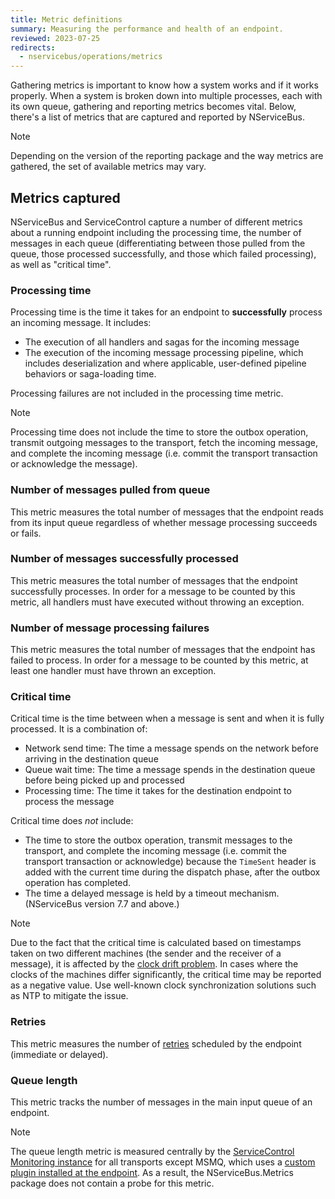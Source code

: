 ```yaml
---
title: Metric definitions
summary: Measuring the performance and health of an endpoint.
reviewed: 2023-07-25
redirects:
  - nservicebus/operations/metrics
---
```


Gathering metrics is important to know how a system works and if it works properly. When a system is broken down into multiple processes, each with its own queue, gathering and reporting metrics becomes vital. Below, there's a list of metrics that are captured and reported by NServiceBus.

> [!NOTE]
> Depending on the version of the reporting package and the way metrics are gathered, the set of available metrics may vary.

## Metrics captured

NServiceBus and ServiceControl capture a number of different metrics about a running endpoint including the processing time, the number of messages in each queue (differentiating between those pulled from the queue, those processed successfully, and those which failed processing), as well as "critical time".

### Processing time

Processing time is the time it takes for an endpoint to **successfully** process an incoming message. It includes:

- The execution of all handlers and sagas for the incoming message
- The execution of the incoming message processing pipeline, which includes deserialization and where applicable, user-defined pipeline behaviors or saga-loading time.

Processing failures are not included in the processing time metric.

> [!NOTE]
> Processing time does not include the time to store the outbox operation, transmit outgoing messages to the transport, fetch the incoming message, and complete the incoming message (i.e. commit the transport transaction or acknowledge the message).

### Number of messages pulled from queue

This metric measures the total number of messages that the endpoint reads from its input queue regardless of whether message processing succeeds or fails.

### Number of messages successfully processed

This metric measures the total number of messages that the endpoint successfully processes. In order for a message to be counted by this metric, all handlers must have executed without throwing an exception.

### Number of message processing failures

This metric measures the total number of messages that the endpoint has failed to process. In order for a message to be counted by this metric, at least one handler must have thrown an exception.

### Critical time

Critical time is the time between when a message is sent and when it is fully processed. It is a combination of:

- Network send time: The time a message spends on the network before arriving in the destination queue
- Queue wait time: The time a message spends in the destination queue before being picked up and processed
- Processing time: The time it takes for the destination endpoint to process the message

Critical time does _not_ include:

- The time to store the outbox operation, transmit messages to the transport, and complete the incoming message (i.e. commit the transport transaction or acknowledge) because the `TimeSent` header is added with the current time during the dispatch phase, after the outbox operation has completed.
- The time a delayed message is held by a timeout mechanism. (NServiceBus version 7.7 and above.)

> [!NOTE]
> Due to the fact that the critical time is calculated based on timestamps taken on two different machines (the sender and the receiver of a message), it is affected by the [clock drift problem](https://en.wikipedia.org/wiki/Clock_drift). In cases where the clocks of the machines differ significantly, the critical time may be reported as a negative value. Use well-known clock synchronization solutions such as NTP to mitigate the issue.

### Retries

This metric measures the number of [retries](/nservicebus/recoverability) scheduled by the endpoint (immediate or delayed).

### Queue length

This metric tracks the number of messages in the main input queue of an endpoint.

> [!NOTE]
> The queue length metric is measured centrally by the [ServiceControl Monitoring instance](/servicecontrol/monitoring-instances) for all transports except MSMQ, which uses a [custom plugin installed at the endpoint](/monitoring/metrics/msmq-queue-length.md). As a result, the NServiceBus.Metrics package does not contain a probe for this metric.

